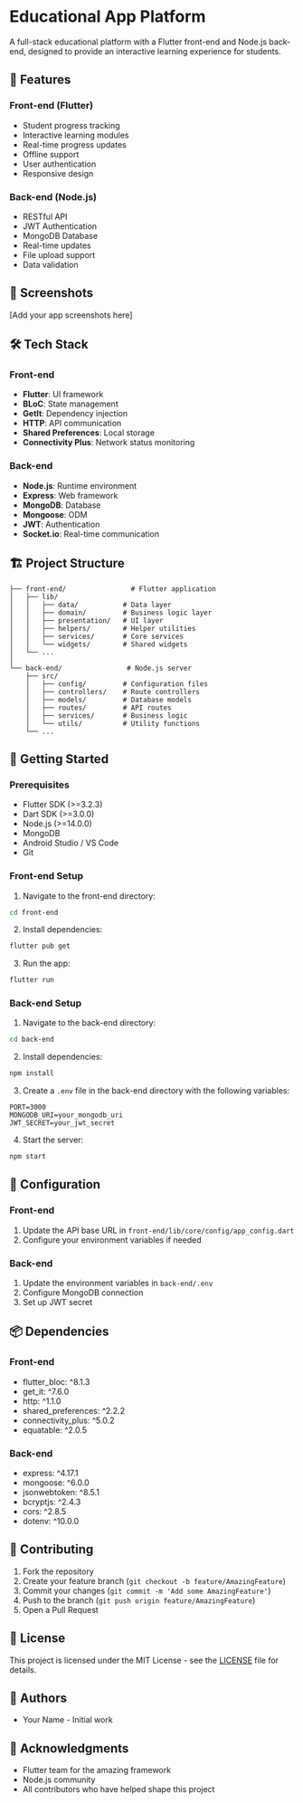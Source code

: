 # Educational App Platform

A full-stack educational platform with a Flutter front-end and Node.js back-end, designed to provide an interactive learning experience for students.

## 🚀 Features

### Front-end (Flutter)
- Student progress tracking
- Interactive learning modules
- Real-time progress updates
- Offline support
- User authentication
- Responsive design

### Back-end (Node.js)
- RESTful API
- JWT Authentication
- MongoDB Database
- Real-time updates
- File upload support
- Data validation

## 📱 Screenshots

[Add your app screenshots here]

## 🛠️ Tech Stack

### Front-end
- **Flutter**: UI framework
- **BLoC**: State management
- **GetIt**: Dependency injection
- **HTTP**: API communication
- **Shared Preferences**: Local storage
- **Connectivity Plus**: Network status monitoring

### Back-end
- **Node.js**: Runtime environment
- **Express**: Web framework
- **MongoDB**: Database
- **Mongoose**: ODM
- **JWT**: Authentication
- **Socket.io**: Real-time communication

## 🏗️ Project Structure

```
├── front-end/                # Flutter application
│   ├── lib/
│   │   ├── data/           # Data layer
│   │   ├── domain/         # Business logic layer
│   │   ├── presentation/   # UI layer
│   │   ├── helpers/        # Helper utilities
│   │   ├── services/       # Core services
│   │   └── widgets/        # Shared widgets
│   └── ...
│
└── back-end/                # Node.js server
    ├── src/
    │   ├── config/         # Configuration files
    │   ├── controllers/    # Route controllers
    │   ├── models/         # Database models
    │   ├── routes/         # API routes
    │   ├── services/       # Business logic
    │   └── utils/          # Utility functions
    └── ...
```

## 🚀 Getting Started

### Prerequisites

- Flutter SDK (>=3.2.3)
- Dart SDK (>=3.0.0)
- Node.js (>=14.0.0)
- MongoDB
- Android Studio / VS Code
- Git

### Front-end Setup

1. Navigate to the front-end directory:
```bash
cd front-end
```

2. Install dependencies:
```bash
flutter pub get
```

3. Run the app:
```bash
flutter run
```

### Back-end Setup

1. Navigate to the back-end directory:
```bash
cd back-end
```

2. Install dependencies:
```bash
npm install
```

3. Create a `.env` file in the back-end directory with the following variables:
```env
PORT=3000
MONGODB_URI=your_mongodb_uri
JWT_SECRET=your_jwt_secret
```

4. Start the server:
```bash
npm start
```

## 🔧 Configuration

### Front-end
1. Update the API base URL in `front-end/lib/core/config/app_config.dart`
2. Configure your environment variables if needed

### Back-end
1. Update the environment variables in `back-end/.env`
2. Configure MongoDB connection
3. Set up JWT secret

## 📦 Dependencies

### Front-end
- flutter_bloc: ^8.1.3
- get_it: ^7.6.0
- http: ^1.1.0
- shared_preferences: ^2.2.2
- connectivity_plus: ^5.0.2
- equatable: ^2.0.5

### Back-end
- express: ^4.17.1
- mongoose: ^6.0.0
- jsonwebtoken: ^8.5.1
- bcryptjs: ^2.4.3
- cors: ^2.8.5
- dotenv: ^10.0.0

## 🤝 Contributing

1. Fork the repository
2. Create your feature branch (`git checkout -b feature/AmazingFeature`)
3. Commit your changes (`git commit -m 'Add some AmazingFeature'`)
4. Push to the branch (`git push origin feature/AmazingFeature`)
5. Open a Pull Request

## 📝 License

This project is licensed under the MIT License - see the [LICENSE](LICENSE) file for details.

## 👥 Authors

- Your Name - Initial work

## 🙏 Acknowledgments

- Flutter team for the amazing framework
- Node.js community
- All contributors who have helped shape this project 